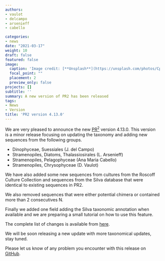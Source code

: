 ```yaml
---
authors:
- vaulot
- delcampo
- arsenieff
- cabello

categories:
- news
date: "2021-03-17"
weight: 10
draft: false
featured: false
image:
  caption: 'Image credit: [**Unsplash**](https://unsplash.com/photos/CpkOjOcXdUY)'
  focal_point: ""
  placement: 2
  preview_only: false
projects: []
subtitle: ''
summary: A new version of PR2 has been released
tags:
- News
- Version
title: 'PR2 version 4.13.0'
---
```


We are very pleased to announce the new [PR<sup>2</sup>](https://pr2-database.org/) version 4.13.0. This version is a minor release focusing on updating the taxonomy and adding new sequences from the following groups.

* Dinophyceae, Suessiales (J. del Campo)
* Stramenopiles, Diatoms, Thalassiosirales (L. Arsenieff)
* Stramenopiles, Pelagophyceae (Ana Maria Cabello)
* Stramenopiles, Chrysophyceae (D. Vaulot)

We have also added some new sequences from cultures from the Roscoff Culture Collection and sequences from the Silva database that were identical to existing sequences in PR2.

We also removed sequences that were either potential chimera or contained more than 2 consecutives N.

Finally we added one field adding the Silva taxonomic annotation when available and we are preparing a small tutorial on how to use this feature.

The complete list of changes is available from [here](https://pr2database.github.io/pr2database/versions/4.13/PR2-update-4.13.0-list.html).

We will be soon releasing a new update with more taxonomical updates, stay tuned.

Please let us know of any problem you encounter with this release on [GitHub](https://github.com/vaulot/pr2_database/issues).


